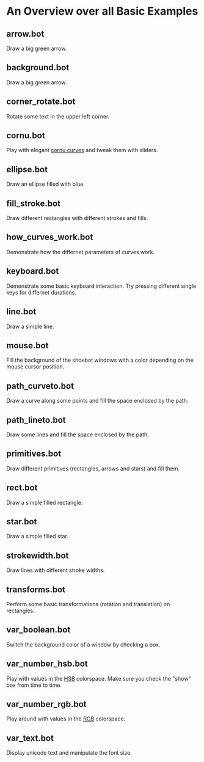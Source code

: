 An Overview over all Basic Examples
===================================

arrow.bot
---------
Draw a big green arrow.

background.bot
--------------
Draw a big green arrow.

corner_rotate.bot
-----------------
Rotate some text in the upper left corner.

cornu.bot
---------
Play with elegant [cornu curves](http://en.wikipedia.org/wiki/Fresnel_integral) and tweak them with sliders.

ellipse.bot
-----------
Draw an ellipse filled with blue.

fill_stroke.bot
---------------
Draw different rectangles with different strokes and fills.

how_curves_work.bot
-------------------
Demonstrate how the differnet parameters of curves work.

keyboard.bot
------------
Demonstrate some basic keyboard interaction. Try pressing different single keys for differnet durations.

line.bot
--------
Draw a simple line.

mouse.bot
---------
Fill the background of the shoebot windows with a color depending on the mouse cursor position.

path_curveto.bot
----------------
Draw a curve along some points and fill the space enclosed by the path.

path_lineto.bot
---------------
Draw some lines and fill the space enclosed by the path.

primitives.bot
--------------
Draw different primitives (rectangles, arrows and stars) and fill them.

rect.bot
--------
Draw a simple filled rectangle.

star.bot
--------
Draw a simple filled star.

strokewidth.bot
---------------
Draw lines with different stroke widths.

transforms.bot
--------------
Perform some basic transformations (rotation and translation) on rectangles.

var_boolean.bot
---------------
Switch the background color of a window by checking a box.

var_number_hsb.bot
------------------
Play with values in the [HSB](https://en.wikipedia.org/wiki/HSV_color_space) colorspace. Make sure you check the "show" box from time to time.

var_number_rgb.bot
------------------
Play around with values in the [RGB](https://en.wikipedia.org/wiki/RGB_color_model) colorspace.

var_text.bot
------------
Display unicode text and manipulate the font size.

